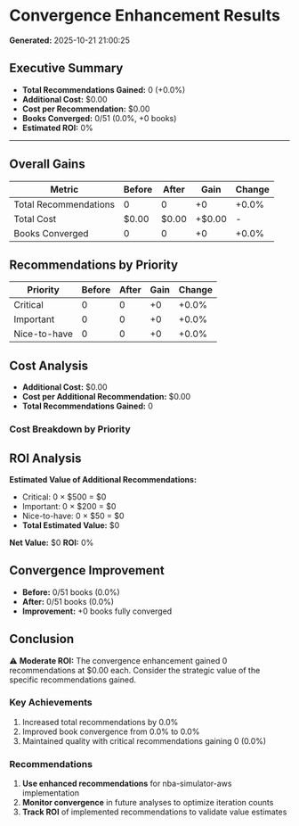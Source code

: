 # Convergence Enhancement Results

**Generated:** 2025-10-21 21:00:25

## Executive Summary

- **Total Recommendations Gained:** 0 (+0.0%)
- **Additional Cost:** $0.00
- **Cost per Recommendation:** $0.00
- **Books Converged:** 0/51 (0.0%, +0 books)
- **Estimated ROI:** 0%

---

## Overall Gains

| Metric | Before | After | Gain | Change |
|--------|--------|-------|------|--------|
| Total Recommendations | 0 | 0 | +0 | +0.0% |
| Total Cost | $0.00 | $0.00 | +$0.00 | - |
| Books Converged | 0 | 0 | +0 | +0.0% |

## Recommendations by Priority

| Priority | Before | After | Gain | Change |
|----------|--------|-------|------|--------|
| Critical | 0 | 0 | +0 | +0.0% |
| Important | 0 | 0 | +0 | +0.0% |
| Nice-to-have | 0 | 0 | +0 | +0.0% |

## Cost Analysis

- **Additional Cost:** $0.00
- **Cost per Additional Recommendation:** $0.00
- **Total Recommendations Gained:** 0

### Cost Breakdown by Priority


## ROI Analysis

**Estimated Value of Additional Recommendations:**
- Critical: 0 × $500 = $0
- Important: 0 × $200 = $0
- Nice-to-have: 0 × $50 = $0
- **Total Estimated Value:** $0

**Net Value:** $0
**ROI:** 0%

## Convergence Improvement

- **Before:** 0/51 books (0.0%)
- **After:** 0/51 books (0.0%)
- **Improvement:** +0 books fully converged

## Conclusion

⚠️  **Moderate ROI:** The convergence enhancement gained 0 recommendations at $0.00 each. Consider the strategic value of the specific recommendations gained.

### Key Achievements

1. Increased total recommendations by 0.0%
2. Improved book convergence from 0.0% to 0.0%
3. Maintained quality with critical recommendations gaining 0 (0.0%)

### Recommendations

1. **Use enhanced recommendations** for nba-simulator-aws implementation
2. **Monitor convergence** in future analyses to optimize iteration counts
3. **Track ROI** of implemented recommendations to validate value estimates
